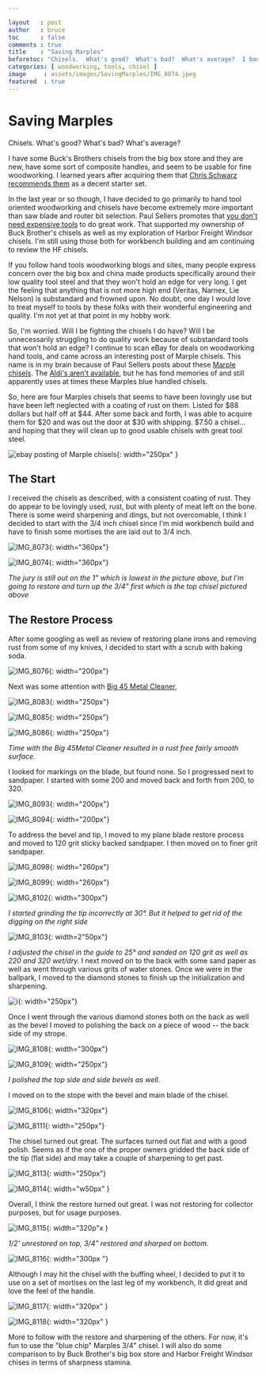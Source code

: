 ```yaml
---

layout   : post
author   : bruce
toc      : false
comments : true
title    : "Saving Marples"
beforetoc: "Chisels.  What's good?  What's bad?  What's average?  I bought some Blue Chip Marples."
categories: [ woodworking, tools, chisel ]
image     : assets/images/SavingMarples/IMG_8074.jpeg
featured  : true
---
```


# Saving Marples

Chisels.  What's good?  What's bad?  What's average?

I have some Buck's Brothers chisels from the big box store and they are new, have some sort of composite handles, and seem to be usable for fine woodworking.  I learned years after acquiring them that [Chris Schwarz recommends them](https://www.popularwoodworking.com/editors-blog/2018-anarchists-gift-guide-day-8-buck-bros-chisels/) as a decent starter set.

In the last year or so though, I have decided to go primarily to hand tool oriented woodworking and chisels have become extremely more important than saw blade and router bit selection.  Paul Sellers promotes that [you don't need expensive tools](https://paulsellers.com/2014/08/which-chisels-should-you-buy/) to do great work.  That supported my ownership of Buck Brother's chisels as well as my exploration of Harbor Freight Windsor chisels.  I'm still using those both for workbench building and am continuing to review the HF chisels.

If you follow hand tools woodworking blogs and sites, many people express concern over the big box and china made products specifically around their low quality tool steel and that they won't hold an edge for very long.  I get the feeling that anything that is not more high end (Veritas, Narnex, Lie Nelson) is substandard and frowned upon.  No doubt, one day I would love to treat myself to tools by these folks with their wonderful engineering and quality.  I'm not yet at that point in my hobby work.

So, I'm worried.  Will I be fighting the chisels I do have?  Will I be unnecessarily struggling to do quality work because of substandard tools that won't hold an edge?  I continue to scan eBay for deals on woodworking hand tools, and came across an interesting post of Marple chisels.  This name is in my brain because of Paul Sellers posts about these [Marple chisels](https://paulsellers.com/2021/02/not-significant/).  The [Aldi's aren't available](https://paulsellers.com/2014/02/many-chisel-choices/), but he has fond memories of and still apparently uses at times these Marples blue handled chisels.

So, here are four Marples chisels that seems to have been lovingly use but have been left neglected with a coating of rust on them.  Listed for \$88 dollars but half off at \$44.  After some back and forth, I was able to acquire them for \$20 and was out the door at \$30 with shipping.  \$7.50 a chisel...  and hoping that they will clean up to good usable chisels with great tool steel.

![ebay posting of Marple chisels](../assets/images/SavingMarples/IMG_8119.jpeg){: width="250px" }

## The Start

I received the chisels as described, with a consistent coating of rust.  They do appear to be lovingly used, rust, but with plenty of meat left on the bone. There is some weird sharpening and dings, but not overcomable, I think  I decided to start with the 3/4 inch chisel since I'm mid workbench build and have to finish some mortises the are laid out to 3/4 inch.

![IMG_8073](../assets/images/SavingMarples/IMG_8073.jpeg){: width="360px"}

![IMG_8074](../assets/images/SavingMarples/IMG_8074.jpeg){: width="360px"}

_The jury is still out on the 1" which is lowest in the picture above, but I'm going to restore and turn up the 3/4" first which is the top chisel pictured above_

## The Restore Process

After some googling as well as review of restoring plane irons and removing rust from some of my knives, I decided to start with a scrub with baking soda.

![IMG_8076](../assets/images/SavingMarples/IMG_8076.jpeg){: width="200px"}

Next was some attention with [Big 45 Metal Cleaner](https://www.big45metalcleaner.com),  

![IMG_8083](../assets/images/SavingMarples/IMG_8083.jpeg){: width="250px"}

![IMG_8085](../assets/images/SavingMarples/IMG_8085.jpeg){: width="250px"}

![IMG_8086](../assets/images/SavingMarples/IMG_8086.jpeg){: width="250px"}

_Time with the Big 45Metal Cleaner resulted in a rust free fairly smooth surface._

I looked for markings on the blade, but found none.  So I progressed next to sandpaper.  I started with some 200 and moved back and forth from 200, to 320.

  ![IMG_8093](../assets/images/SavingMarples/IMG_8093.jpeg){: width="200px"}

![IMG_8094](../assets/images/SavingMarples/IMG_8094.jpeg){: width="200px"}

To address the bevel and tip, I moved to my plane blade restore process and moved to 120 grit sticky backed sandpaper.  I then moved on to finer grit sandpaper.

![IMG_8098](../assets/images/SavingMarples/IMG_8098.jpeg){: width="260px"}

![IMG_8099](../assets/images/SavingMarples/IMG_8099.jpeg){: width="260px"}

![IMG_8102](../assets/images/SavingMarples/IMG_8102.jpeg){: width="300px"}

_I started grinding the tip incorrectly at 30°.  But it helped to get rid of the digging on the right side_

![IMG_8103](../assets/images/SavingMarples/IMG_8103.jpeg){: width=2"50px"}

_I adjusted the chisel in the guide to 25° and sanded on 120 grit as well as 220 and 320 wet/dry._
I next moved on to the back with some sand paper as well as went through various grits of water stones.  Once we were in the ballpark, I moved to the diamond stones to finish up the initialization and sharpening.  

![i](../assets/images/SavingMarples/IMG_8104.jpeg){: width="250px"}

Once I went through the various diamond stones both on the back as well as the bevel I moved to polishing the back on a piece of wood -- the back side of my strope.

![IMG_8108](../assets/images/SavingMarples/IMG_8108.jpeg){: width="300px"}

![IMG_8109](../assets/images/SavingMarples/IMG_8109.jpeg){: width="250px"}

_I polished the top side and side bevels as well._

I moved on to the stope with the bevel and main blade of the chisel.

![IMG_8106](../assets/images/SavingMarples/IMG_8106.jpeg){: width="320px"}

![IMG_8111](../assets/images/SavingMarples/IMG_8111.jpeg){: width="250px"}

The chisel turned out great.  The surfaces turned out flat and with a good polish.  Seems as if the one of the proper owners gridded the back side of the tip (flat side) and may take a couple of sharpening to get past.

![IMG_8113](../assets/images/SavingMarples/IMG_8113.jpeg){: width="250px"}

![IMG_8114](../assets/images/SavingMarples/IMG_8114.jpeg){: width="w50px" }

Overall, I think the restore turned out great.  I was not restoring for collector purposes, but for usage purposes.

![IMG_8115](../assets/images/SavingMarples/IMG_8115.jpeg){: width="320p"x }

_1/2' unrestored on top, 3/4" restored and sharped on bottom._

![IMG_8116](../assets/images/SavingMarples/IMG_8116.jpeg){: width="300px "}

Although I may hit the chisel with the buffing wheel, I decided to put it to use on a set of mortises on the last leg of my workbench,  It did great and love the feel of the handle.

![IMG_8117](../assets/images/SavingMarples/IMG_8117.jpeg){: width="320px" }

![IMG_8118](../assets/images/SavingMarples/IMG_8118.jpeg){: width="320px" }

More to follow with the restore and sharpening of the others.  For now, it's fun to use the "blue chip" Marples 3/4" chisel.  I will also do some comparison to by Buck Brother's big box store and Harbor Freight Windsor chises in terms of sharpness stamina.
